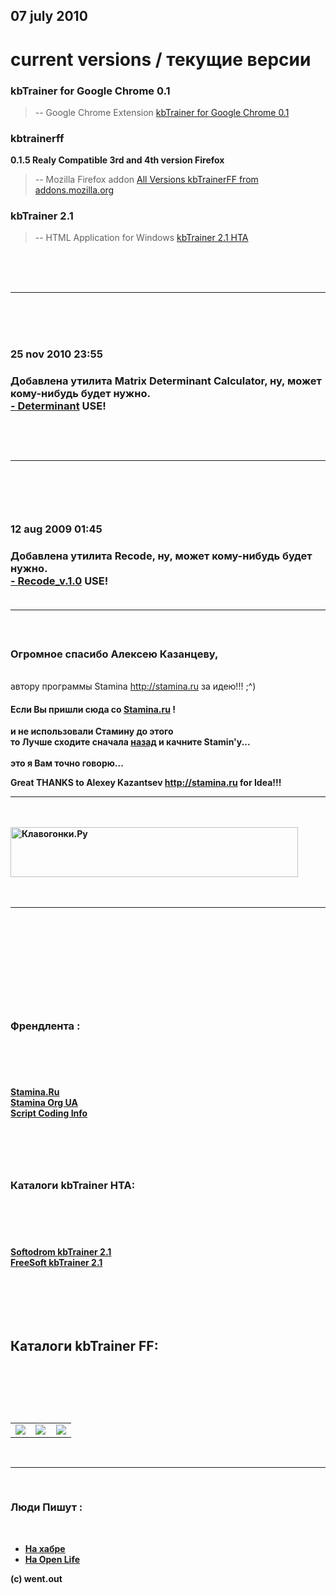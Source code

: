 ## 07 july 2010 ##
# current versions / текущие версии #
### kbTrainer for Google Chrome 0.1 ###
> -- Google Chrome Extension [kbTrainer for Google Chrome 0.1](http://kbtrainer.googlecode.com/files/kbTrainer_0.1.crx)


### kbtrainerff ###

**0.1.5 Realy Compatible 3rd and 4th version Firefox**

> -- Mozilla Firefox addon [All Versions kbTrainerFF from addons.mozilla.org](https://addons.mozilla.org/en-US/firefox/addon/14396)


### kbTrainer 2.1 ###
> -- HTML Application for Windows [kbTrainer 2.1 HTA](http://kbtrainer.googlecode.com/files/kbTrainer_2.1.zip)
<br>
<br>
<br>
<hr><br>
<br>
<br>
<h3> 25 nov 2010 23:55 <h3>
Добавлена утилита Matrix Determinant Calculator, ну, может кому-нибудь будет нужно.<br>
<a href='http://kbtrainer.googlecode.com/files/determinant.zip'>- Determinant</a> USE!<br>
<br>
<br>
<br>
<hr><br>
<br>
<br>
<h3> 12 aug 2009 01:45 <h3>
Добавлена утилита Recode, ну, может кому-нибудь будет нужно.<br>
<a href='http://kbtrainer.googlecode.com/files/Recode_v.1.0.zip'>- Recode_v.1.0</a> USE!<br>
<br>

<hr>

<br>
<h3>Огромное спасибо Алексею Казанцеву,</h3>
<br>автору программы Stamina <a href='http://stamina.ru'>http://stamina.ru</a> за идею!!! ;^)<br>
<h4> Если Вы пришли сюда со <a href='http://stamina.ru'>Stamina.ru</a> !</h4>
<b>и не использовали Стамину до этого <br>
то Лучше сходите сначала <a href='http://stamina.ru'>назад</a> и качните Stamin'у...<br>
<br>это я Вам точно говорю...</li></ul>

<b>Great THANKS to Alexey Kazantsev <a href='http://stamina.ru'>http://stamina.ru</a> for Idea!!!</b>
<br>

<hr>

<br>
<br>
<a href='http://www.klavogonki.ru/profile/36071'><img src='http://img.klavogonki.ru/sign/36071.gif' title='Клавогонки.Ру' height='80' width='460' alt='Клавогонки.Ру' border='0' /></a>

<br>
<br>
<br>
<hr><br>
<br>
<br>
<br>
<br>
<br>
<H3><br>
<br>
Френдлента :<br>
<br>
</H3><br>
<br>
<br>
<b><a href='http://stamina.ru'>Stamina.Ru</a></b><br>
<b><a href='http://stamina.org.ua/'>Stamina Org UA</a></b><br>
<b><a href='http://forum.script-coding.info/viewtopic.php?id=2451'>Script Coding Info</a></b><br>
<br>
<br>
<H3><br>
<br>
Каталоги kbTrainer HTA:<br>
<br>
</H3><br>
<br>
<br>
<b><a href='http://soft.softodrom.ru/ap/p7357.shtml'>Softodrom kbTrainer 2.1</a></b><br>
<b><a href='http://www.freesoft.ru/?id=674047'>FreeSoft kbTrainer 2.1</a></b><br>

<br>
<br>
<H2><br>
<br>
Каталоги kbTrainer FF:<br>
<br>
</H2><br>
<br>
<br>
<table width='500' border='0'><tr valign='top'><td width='33%' align='center'><a href='http://download.famouswhy.com/kbtrainer_ff/'><img src='http://download.famouswhy.com/awards/Famous_Software_Award_Logo2.png' /></a></td><td width='33%' align='center'><a href='http://www.softportal.com/software-12638-kbtrainer-ff.html'><img src='http://www.softportal.com/img/informers/info_12638_ocean.jpg' /></a></td><td width='33%' align='center'><a href='http://mac.softpedia.com/get/Internet-Utilities/kbTrainer-FF.shtml'><img src='http://mac.softpedia.com/base_img/softpedia_clean_award_f.gif' /></a></td></tr></table>

<br>

<hr>

<br>
<h3> Люди Пишут : </h3>
<br>
<ul>
<li><a href='http://habrahabr.ru/blogs/open_source/39191/'>На хабре</a></li>
<li><a href='http://open-life.org/blog/394.html'>На Open Life</a></li>
</ul>


(c) went.out